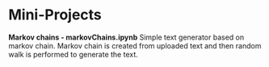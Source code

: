 # Mini-Projects

**Markov chains - markovChains.ipynb**
Simple text generator based on markov chain. Markov chain is created from uploaded text and then random walk is performed to generate the text.
